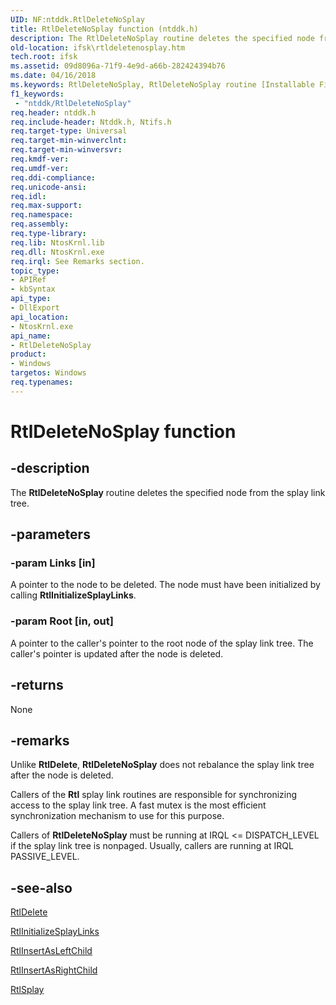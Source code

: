 ```yaml
---
UID: NF:ntddk.RtlDeleteNoSplay
title: RtlDeleteNoSplay function (ntddk.h)
description: The RtlDeleteNoSplay routine deletes the specified node from the splay link tree.
old-location: ifsk\rtldeletenosplay.htm
tech.root: ifsk
ms.assetid: 09d8096a-71f9-4e9d-a66b-282424394b76
ms.date: 04/16/2018
ms.keywords: RtlDeleteNoSplay, RtlDeleteNoSplay routine [Installable File System Drivers], ifsk.rtldeletenosplay, ntddk/RtlDeleteNoSplay, rtlref_def5bfa8-367a-410e-8e3c-fdbf11cce05e.xml
f1_keywords:
 - "ntddk/RtlDeleteNoSplay"
req.header: ntddk.h
req.include-header: Ntddk.h, Ntifs.h
req.target-type: Universal
req.target-min-winverclnt: 
req.target-min-winversvr: 
req.kmdf-ver: 
req.umdf-ver: 
req.ddi-compliance: 
req.unicode-ansi: 
req.idl: 
req.max-support: 
req.namespace: 
req.assembly: 
req.type-library: 
req.lib: NtosKrnl.lib
req.dll: NtosKrnl.exe
req.irql: See Remarks section.
topic_type:
- APIRef
- kbSyntax
api_type:
- DllExport
api_location:
- NtosKrnl.exe
api_name:
- RtlDeleteNoSplay
product:
- Windows
targetos: Windows
req.typenames: 
---
```


# RtlDeleteNoSplay function


## -description


The <b>RtlDeleteNoSplay</b> routine deletes the specified node from the splay link tree. 


## -parameters




### -param Links [in]

A pointer to the node to be deleted. The node must have been initialized by calling <b>RtlInitializeSplayLinks</b>.


### -param Root [in, out]

A pointer to the caller's pointer to the root node of the splay link tree. The caller's pointer is updated after the node is deleted.


## -returns



None




## -remarks



Unlike <b>RtlDelete</b>, <b>RtlDeleteNoSplay</b> does not rebalance the splay link tree after the node is deleted. 

Callers of the <b>Rtl</b> splay link routines are responsible for synchronizing access to the splay link tree. A fast mutex is the most efficient synchronization mechanism to use for this purpose. 

Callers of <b>RtlDeleteNoSplay</b> must be running at IRQL <= DISPATCH_LEVEL if the splay link tree is nonpaged. Usually, callers are running at IRQL PASSIVE_LEVEL. 




## -see-also




<a href="https://docs.microsoft.com/windows-hardware/drivers/ddi/ntddk/nf-ntddk-rtldelete">RtlDelete</a>



<a href="https://docs.microsoft.com/windows-hardware/drivers/ddi/ntddk/nf-ntddk-rtlinitializesplaylinks">RtlInitializeSplayLinks</a>



<a href="https://docs.microsoft.com/windows-hardware/drivers/ddi/ntddk/nf-ntddk-rtlinsertasleftchild">RtlInsertAsLeftChild</a>



<a href="https://docs.microsoft.com/windows-hardware/drivers/ddi/ntddk/nf-ntddk-rtlinsertasrightchild">RtlInsertAsRightChild</a>



<a href="https://docs.microsoft.com/windows-hardware/drivers/ddi/ntddk/nf-ntddk-rtlsplay">RtlSplay</a>
 

 

